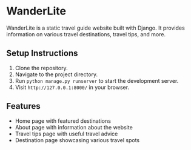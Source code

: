 # WanderLite

WanderLite is a static travel guide website built with Django. It provides information on various travel destinations, travel tips, and more.

## Setup Instructions

1. Clone the repository.
2. Navigate to the project directory.
3. Run `python manage.py runserver` to start the development server.
4. Visit `http://127.0.0.1:8000/` in your browser.

## Features

- Home page with featured destinations
- About page with information about the website
- Travel tips page with useful travel advice
- Destination page showcasing various travel spots